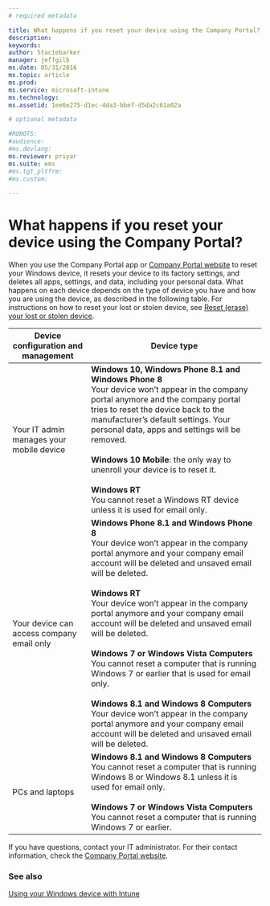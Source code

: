 ```yaml
---
# required metadata

title: What happens if you reset your device using the Company Portal? | Microsoft Intune
description:
keywords:
author: Staciebarker
manager: jeffgilb
ms.date: 05/31/2016
ms.topic: article
ms.prod:
ms.service: microsoft-intune
ms.technology:
ms.assetid: 1ee6e275-d1ec-4da3-bbef-d5da2c61a02a

# optional metadata

#ROBOTS:
#audience:
#ms.devlang:
ms.reviewer: priyar
ms.suite: ems
#ms.tgt_pltfrm:
#ms.custom:

---
```



# What happens if you reset your device using the Company Portal?

When you use the Company Portal app or [Company Portal website](reset-your-device-cpwebsite.md) to reset your Windows device, it resets your device to its factory settings, and deletes all apps, settings, and data, including your personal data. What happens on each device depends on the type of device you have and how you are using the device, as described in the following table. For instructions on how to reset your lost or stolen device, see [Reset (erase) your lost or stolen device](reset-erase-your-lost-or-stolen-device-windows.md).

|Device configuration and management|Device type|
|---------------------------------------|---------------|
|Your IT admin manages your mobile device|**Windows 10, Windows Phone 8.1 and Windows Phone 8**</br>Your device won’t appear in the company portal anymore and the company portal tries to reset the device back to the manufacturer’s default settings. Your personal data, apps and settings will be removed. <br /><br />**Windows 10 Mobile**: the only way to unenroll your device is to reset it.<br /><br />**Windows RT**<br />You cannot reset a Windows RT device unless it is used for email only.|
|Your device can access company email only|**Windows Phone 8.1 and Windows Phone 8**<br />Your device won’t appear in the company portal anymore and your company email account will be deleted and unsaved email will be deleted.<br /><br />**Windows RT**<br />Your device won’t appear in the company portal anymore and your company email account will be deleted and unsaved email will be deleted.<br /><br />**Windows 7 or Windows Vista Computers**<br />You cannot reset a computer that is running Windows 7 or earlier that is used for email only.<br /><br />**Windows 8.1 and Windows 8 Computers**<br />Your device won’t appear in the company portal anymore and your company email account will be deleted and unsaved email will be deleted.|
|PCs and laptops|**Windows 8.1 and Windows 8 Computers**<br />You cannot reset a computer that is running Windows 8 or Windows 8.1 unless it is used for email only.<br /><br />**Windows 7 or Windows Vista Computers**<br />You cannot reset a computer that is running Windows 7 or earlier.|

If you have questions, contact your IT administrator. For their contact information, check the [Company Portal website](http://portal.manage.microsoft.com).

### See also
[Using your Windows device with Intune](using-your-windows-device-with-intune.md)